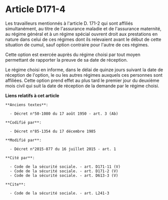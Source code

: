 # Article D171-4

Les travailleurs mentionnés à l'article D. 171-2 qui sont affiliés simultanément, au titre de l'assurance maladie et de
l'assurance maternité, au régime général et à un régime spécial ouvrent droit aux prestations en nature dans celui de ces
régimes dont ils relevaient avant le début de cette situation de cumul, sauf option contraire pour l'autre de ces régimes. 

Cette option est exercée auprès du régime choisi par tout moyen permettant de rapporter la preuve de sa date de réception. 

Le régime choisi en informe, dans le délai de quinze jours suivant la date de réception de l'option, le ou les autres régimes
auxquels ces personnes sont affiliées. Cette option prend effet au plus tard le premier jour du deuxième mois civil qui suit
la date de réception de la demande par le régime choisi.

**Liens relatifs à cet article**

	**Anciens textes**:

	  - Décret n°50-1080 du 17 août 1950 - art. 3 (Ab)

	**Codifié par**:

	  - Décret n°85-1354 du 17 décembre 1985

	**Modifié par**:

	  - Décret n°2015-877 du 16 juillet 2015 - art. 1

	**Cité par**:

	  - Code de la sécurité sociale. - art. D171-11 (V)
	  - Code de la sécurité sociale. - art. D171-2 (V)
	  - Code de la sécurité sociale. - art. D613-3 (V)

	**Cite**:

	  - Code de la sécurité sociale. - art. L241-3
